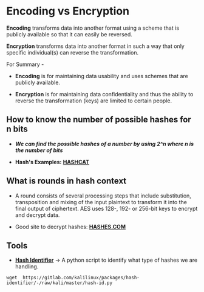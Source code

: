 # Encoding vs Encryption

**Encoding** transforms data into another format using a scheme that is publicly available so that it can easily be reversed.

**Encryption** transforms data into another format in such a way that only specific individual(s) can reverse the transformation.

For Summary -

- **Encoding** is for maintaining data usability and uses schemes that are publicly available.

- **Encryption** is for maintaining data confidentiality and thus the ability to reverse the transformation (keys) are limited to certain people.


## How to know the number of possible hashes for n bits
- ***We can find the possible hashes of a number by using 2^n where n is the number of bits***

- **Hash's Examples:** **[HASHCAT](https://hashcat.net/wiki/doku.php?id=example_hashes)**

## What is rounds in hash context

- A round consists of several processing steps that include substitution, transposition and mixing of the input plaintext to transform it into the final output of ciphertext. AES uses 128-, 192- or 256-bit keys to encrypt and decrypt data.

- Good site to decrypt hashes: **[HASHES.COM](https://hashes.com/en/decrypt/hash)**

## Tools 

 - **[Hash Identifier](https://gitlab.com/kalilinux/packages/hash-identifier/-/tree/kali/master)** -> A python script to identify what type of hashes we are handling.

```
wget  https://gitlab.com/kalilinux/packages/hash-identifier/-/raw/kali/master/hash-id.py
```
